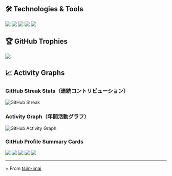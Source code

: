 ## 🛠️ Technologies & Tools
![](https://img.shields.io/badge/Code-Python-informational?style=flat&logo=python&logoColor=white&color=2bbc8a)
![](https://img.shields.io/badge/Code-JavaScript-informational?style=flat&logo=javascript&logoColor=white&color=2bbc8a)
![](https://img.shields.io/badge/Code-TypeScript-informational?style=flat&logo=typescript&logoColor=white&color=2bbc8a)
![](https://img.shields.io/badge/Tools-Docker-informational?style=flat&logo=docker&logoColor=white&color=2bbc8a)
![](https://img.shields.io/badge/Cloud-AWS-informational?style=flat&logo=amazon-aws&logoColor=white&color=2bbc8a)

## 🏆 GitHub Trophies
![](https://github-profile-trophy.vercel.app/?username=tsim-imai&theme=radical&no-frame=false&no-bg=false&margin-w=4&rank=-SECRET,-UNKNOWN)

## 📈 Activity Graphs

### GitHub Streak Stats（連続コントリビューション）
![GitHub Streak](https://github-readme-streak-stats.herokuapp.com/?user=tsim-imai&theme=radical)

### Activity Graph（年間活動グラフ）
![GitHub Activity Graph](https://github-readme-activity-graph.vercel.app/graph?username=tsim-imai&theme=react-dark)

### GitHub Profile Summary Cards
![](https://github-profile-summary-cards.vercel.app/api/cards/profile-details?username=tsim-imai&theme=radical)
![](https://github-profile-summary-cards.vercel.app/api/cards/repos-per-language?username=tsim-imai&theme=radical)
![](https://github-profile-summary-cards.vercel.app/api/cards/most-commit-language?username=tsim-imai&theme=radical)
![](https://github-profile-summary-cards.vercel.app/api/cards/stats?username=tsim-imai&theme=radical)
![](https://github-profile-summary-cards.vercel.app/api/cards/productive-time?username=tsim-imai&theme=radical)

---
⭐️ From [tsim-imai](https://github.com/tsim-imai)